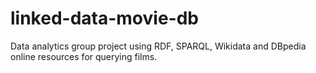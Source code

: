 # linked-data-movie-db
Data analytics group project using RDF, SPARQL, Wikidata and DBpedia online resources for querying films.
